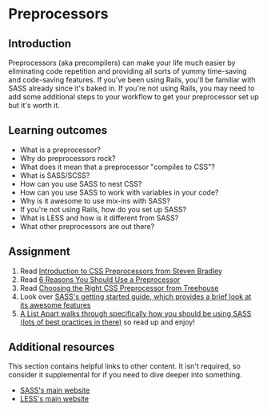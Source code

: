 # Preprocessors

## Introduction

Preprocessors \(aka precompilers\) can make your life much easier by eliminating code repetition and providing all sorts of yummy time-saving and code-saving features. If you've been using Rails, you'll be familiar with SASS already since it's baked in. If you're not using Rails, you may need to add some additional steps to your workflow to get your preprocessor set up but it's worth it.

## Learning outcomes

* What is a preprocessor?
* Why do preprocessors rock?
* What does it mean that a preprocessor "compiles to CSS"?
* What is SASS/SCSS?
* How can you use SASS to nest CSS?
* How can you use SASS to work with variables in your code?
* Why is it awesome to use mix-ins with SASS?
* If you're not using Rails, how do you set up SASS?
* What is LESS and how is it different from SASS?
* What other preprocessors are out there?

## Assignment

1. Read [Introduction to CSS Preprocessors from Steven Bradley](http://www.vanseodesign.com/css/css-preprocessors/)
2. Read [6 Reasons You Should Use a Preprocessor](https://raygun.com/blog/6-reasons-you-should-use-a-css-preprocessor/)
3. Read [Choosing the Right CSS Preprocessor from Treehouse](http://blog.teamtreehouse.com/how-to-choose-the-right-css-preprocessor)
4. Look over [SASS's getting started guide, which provides a brief look at its awesome features](http://sass-lang.com/guide)
5. [A List Apart walks through specifically how you should be using SASS \(lots of best practices in there\)](http://alistapart.com/article/getting-started-with-sass) so read up and enjoy!

## Additional resources

This section contains helpful links to other content. It isn't required, so consider it supplemental for if you need to dive deeper into something.

* [SASS's main website](http://sass-lang.com/)
* [LESS's main website](http://www.lesscss.org/)

